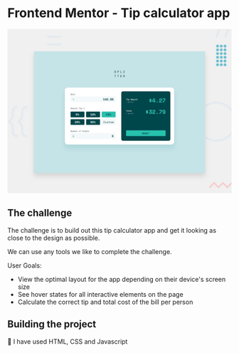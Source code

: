# Frontend Mentor - Tip calculator app

![Design preview for the Tip calculator app coding challenge](./design/desktop-preview.jpg)


## The challenge

The challenge is to build out this tip calculator app and get it looking as close to the design as possible.

We can use any tools we like to complete the challenge.

User Goals:

- View the optimal layout for the app depending on their device's screen size
- See hover states for all interactive elements on the page
- Calculate the correct tip and total cost of the bill per person


## Building the project
 🚀 I have used HTML, CSS and Javascript 
